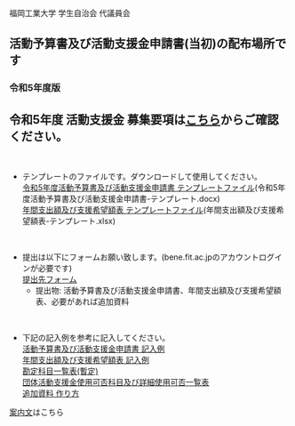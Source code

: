 福岡工業大学 学生自治会 代議員会

## 活動予算書及び活動支援金申請書(当初)の配布場所です
### 令和5年度版
  
## 令和5年度 活動支援金 募集要項は[こちら](https://github.com/daigi-fit/publish/blob/main/budget-and-grant/initial/docs/%E4%BB%A4%E5%92%8C5%E5%B9%B4%E5%BA%A6%20%E6%B4%BB%E5%8B%95%E6%94%AF%E6%8F%B4%E9%87%91%E5%8B%9F%E9%9B%86%E8%A6%81%E9%A0%85.pdf)からご確認ください。  

<br>

- テンプレートのファイルです。ダウンロードして使用してください。  
[令和5年度活動予算書及び活動支援金申請書 テンプレートファイル](https://github.com/daigi-fit/publish/raw/main/budget-and-grant/initial/distribution/%E4%BB%A4%E5%92%8C5%E5%B9%B4%E5%BA%A6%E6%B4%BB%E5%8B%95%E4%BA%88%E7%AE%97%E6%9B%B8%E5%8F%8A%E3%81%B3%E6%B4%BB%E5%8B%95%E6%94%AF%E6%8F%B4%E9%87%91%E7%94%B3%E8%AB%8B%E6%9B%B8-%E3%83%86%E3%83%B3%E3%83%97%E3%83%AC%E3%83%BC%E3%83%88.docx)(令和5年度活動予算書及び活動支援金申請書-テンプレート.docx)  
[年間支出額及び支援希望額表 テンプレートファイル](https://github.com/daigi-fit/publish/raw/main/budget-and-grant/initial/distribution/%E5%B9%B4%E9%96%93%E6%94%AF%E5%87%BA%E9%A1%8D%E5%8F%8A%E3%81%B3%E6%94%AF%E6%8F%B4%E5%B8%8C%E6%9C%9B%E9%A1%8D%E8%A1%A8-%E3%83%86%E3%83%B3%E3%83%97%E3%83%AC%E3%83%BC%E3%83%88.xlsx)(年間支出額及び支援希望額表-テンプレート.xlsx)  

<br>

- 提出は以下にフォームお願い致します。(bene.fit.ac.jpのアカウントログインが必要です)  
[提出先フォーム](https://forms.office.com/r/mEvsfKDc1Y)  
    - 提出物: 活動予算書及び活動支援金申請書、年間支出額及び支援希望額表、必要があれば追加資料  

<br>

- 下記の記入例を参考に記入してください。  
[活動予算書及び活動支援金申請書 記入例](https://github.com/daigi-fit/publish/blob/main/budget-and-grant/initial/docs/%E6%B4%BB%E5%8B%95%E4%BA%88%E7%AE%97%E6%9B%B8%E5%8F%8A%E3%81%B3%E6%B4%BB%E5%8B%95%E6%94%AF%E6%8F%B4%E9%87%91%E7%94%B3%E8%AB%8B%E6%9B%B8%20%E6%9B%B8%E3%81%8D%E6%96%B9.pdf)  
[年間支出額及び支援希望額表 記入例](https://github.com/daigi-fit/publish/blob/main/budget-and-grant/initial/docs/%E5%B9%B4%E9%96%93%E6%94%AF%E5%87%BA%E9%A1%8D%E5%8F%8A%E3%81%B3%E6%94%AF%E6%8F%B4%E5%B8%8C%E6%9C%9B%E9%A1%8D%E8%A1%A8%20%E6%9B%B8%E3%81%8D%E6%96%B9.pdf)  
[勘定科目一覧表(暫定)](https://github.com/daigi-fit/publish/blob/main/budget-and-grant/initial/docs/%E5%8B%98%E5%AE%9A%E7%A7%91%E7%9B%AE%E4%B8%80%E8%A6%A7%E8%A1%A8(%E6%9A%AB%E5%AE%9A).pdf)  
[団体活動支援金使用可否科目及び詳細使用可否一覧表](https://github.com/daigi-fit/publish/blob/main/budget-and-grant/initial/docs/%E5%9B%A3%E4%BD%93%E6%B4%BB%E5%8B%95%E6%94%AF%E6%8F%B4%E9%87%91%E4%BD%BF%E7%94%A8%E5%8F%AF%E5%90%A6%E7%A7%91%E7%9B%AE%E5%8F%8A%E3%81%B3%E8%A9%B3%E7%B4%B0%E4%BD%BF%E7%94%A8%E5%8F%AF%E5%90%A6%E4%B8%80%E8%A6%A7%E8%A1%A8.pdf)  
[追加資料 作り方](https://github.com/daigi-fit/publish/blob/main/budget-and-grant/initial/docs/%E8%BF%BD%E5%8A%A0%E8%B3%87%E6%96%99%20%E4%BD%9C%E3%82%8A%E6%96%B9.md)


[案内文](https://github.com/daigi-fit/publish/blob/main/budget-and-grant/initial/docs/%E4%BB%A4%E5%92%8C5%E5%B9%B4%E5%BA%A6%20%E6%B4%BB%E5%8B%95%E4%BA%88%E7%AE%97%E6%9B%B8%E5%8F%8A%E3%81%B3%E6%B4%BB%E5%8B%95%E6%94%AF%E6%8F%B4%E9%87%91%E7%94%B3%E8%AB%8B%E6%9B%B8%20%E6%A1%88%E5%86%85%E6%9B%B8.pdf)はこちら